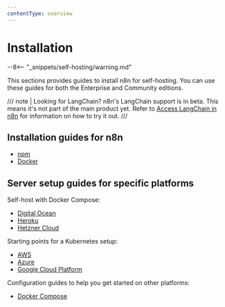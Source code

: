 ```yaml
---
contentType: overview
---
```


# Installation

--8<-- "_snippets/self-hosting/warning.md"

This sections provides guides to install n8n for self-hosting. You can use these guides for both the Enterprise and Community editions.

/// note | Looking for LangChain?
n8n's LangChain support is in beta. This means it's not part of the main product yet. Refer to [Access LangChain in n8n](/langchain/access-langchain/) for information on how to try it out.
///

## Installation guides for n8n

* [npm](/hosting/installation/npm/)
* [Docker](/hosting/installation/docker/)

## Server setup guides for specific platforms

Self-host with Docker Compose:

* [Digital Ocean](/hosting/installation/server-setups/digital-ocean/)
* [Heroku](/hosting/installation/server-setups/heroku/)
* [Hetzner Cloud](/hosting/installation/server-setups/hetzner/)

Starting points for a Kubernetes setup:

* [AWS](/hosting/installation/server-setups/aws/)
* [Azure](/hosting/installation/server-setups/azure/)
* [Google Cloud Platform](/hosting/installation/server-setups/google-cloud/)

Configuration guides to help you get started on other platforms:

* [Docker Compose](/hosting/installation/server-setups/docker-compose/)


